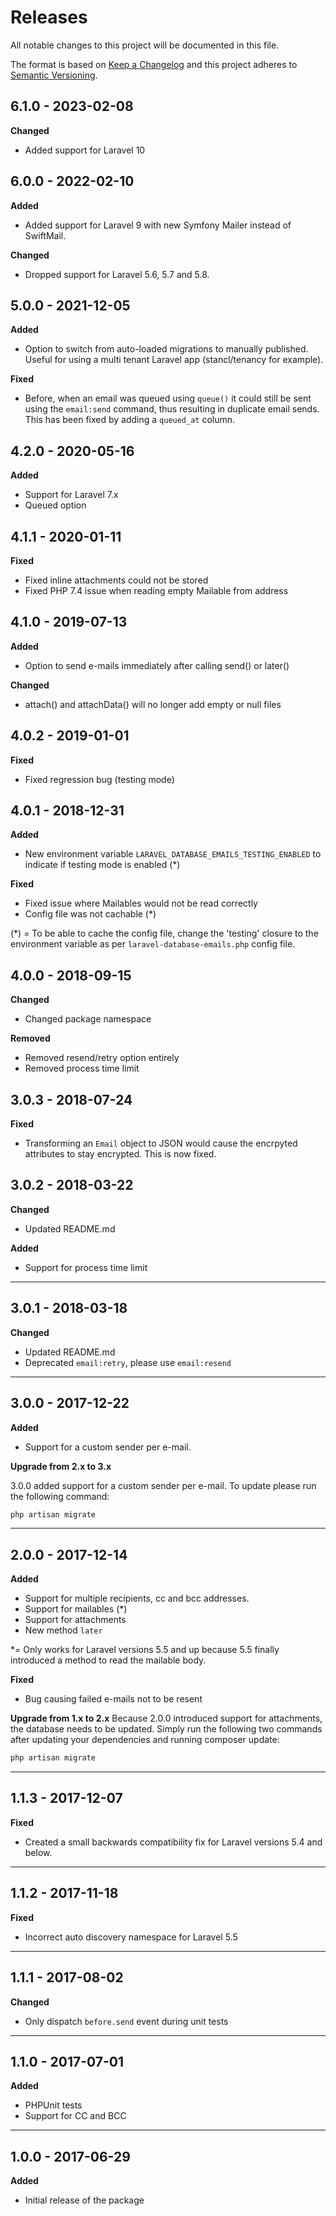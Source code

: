 # Releases
All notable changes to this project will be documented in this file.

The format is based on [Keep a Changelog](http://keepachangelog.com/en/1.0.0/)
and this project adheres to [Semantic Versioning](http://semver.org/spec/v2.0.0.html).

## 6.1.0 - 2023-02-08

**Changed**

- Added support for Laravel 10

## 6.0.0 - 2022-02-10

**Added**

- Added support for Laravel 9 with new Symfony Mailer instead of SwiftMail.

**Changed**

- Dropped support for Laravel 5.6, 5.7 and 5.8.

## 5.0.0 - 2021-12-05

**Added**

- Option to switch from auto-loaded migrations to manually published. Useful for using a multi tenant Laravel app (stancl/tenancy for example).

**Fixed**

- Before, when an email was queued using `queue()` it could still be sent using the `email:send` command, thus resulting in duplicate email sends. This has been fixed by adding a `queued_at` column.

## 4.2.0 - 2020-05-16

**Added**

- Support for Laravel 7.x
- Queued option

## 4.1.1 - 2020-01-11

**Fixed**

- Fixed inline attachments could not be stored
- Fixed PHP 7.4 issue when reading empty Mailable from address

## 4.1.0 - 2019-07-13

**Added**

- Option to send e-mails immediately after calling send() or later()

**Changed**

- attach() and attachData() will no longer add empty or null files

## 4.0.2 - 2019-01-01

**Fixed**

- Fixed regression bug (testing mode)

## 4.0.1 - 2018-12-31

**Added**

- New environment variable `LARAVEL_DATABASE_EMAILS_TESTING_ENABLED` to indicate if testing mode is enabled (*)

**Fixed**

- Fixed issue where Mailables would not be read correctly
- Config file was not cachable (*)

(*) = To be able to cache the config file, change the 'testing' closure to the environment variable as per `laravel-database-emails.php` config file.

## 4.0.0 - 2018-09-15

**Changed**

- Changed package namespace

**Removed**

- Removed resend/retry option entirely
- Removed process time limit

## 3.0.3 - 2018-07-24

**Fixed**

- Transforming an `Email` object to JSON would cause the encrpyted attributes to stay encrypted. This is now fixed.

## 3.0.2 - 2018-03-22

**Changed**

- Updated README.md

**Added**

- Support for process time limit

---

## 3.0.1 - 2018-03-18

**Changed**

- Updated README.md
- Deprecated `email:retry`, please use `email:resend`

---

## 3.0.0 - 2017-12-22

**Added**

- Support for a custom sender per e-mail.

**Upgrade from 2.x to 3.x**

3.0.0 added support for a custom sender per e-mail. To update please run the following command:

```bash
php artisan migrate
```

---

## 2.0.0 - 2017-12-14

**Added**

- Support for multiple recipients, cc and bcc addresses.
- Support for mailables (*)
- Support for attachments
- New method `later`

*= Only works for Laravel versions 5.5 and up because 5.5 finally introduced a method to read the mailable body.

**Fixed**
- Bug causing failed e-mails not to be resent

**Upgrade from 1.x to 2.x**
Because 2.0.0 introduced support for attachments, the database needs to be updated. Simply run the following two commands after updating your dependencies and running composer update:

```bash
php artisan migrate
```

---

## 1.1.3 - 2017-12-07

**Fixed**

- Created a small backwards compatibility fix for Laravel versions 5.4 and below.

---

## 1.1.2 - 2017-11-18

**Fixed**

- Incorrect auto discovery namespace for Laravel 5.5

---

## 1.1.1 - 2017-08-02

**Changed**

- Only dispatch `before.send` event during unit tests

---

## 1.1.0 - 2017-07-01

**Added**

- PHPUnit tests
- Support for CC and BCC

---

## 1.0.0 - 2017-06-29

**Added**

- Initial release of the package
